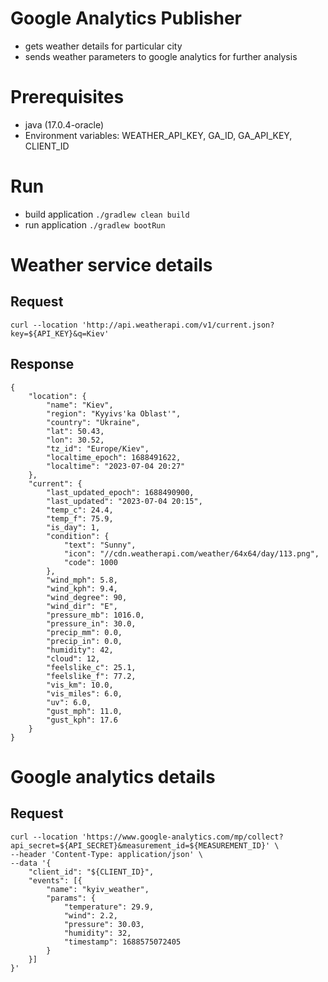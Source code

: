 # Google Analytics Publisher
- gets weather details for particular city
- sends weather parameters to google analytics for further analysis

# Prerequisites
- java (17.0.4-oracle)
- Environment variables: WEATHER_API_KEY, GA_ID, GA_API_KEY, CLIENT_ID

# Run
- build application ```./gradlew clean build```
- run application ```./gradlew bootRun```

# Weather service details

## Request
```shell
curl --location 'http://api.weatherapi.com/v1/current.json?key=${API_KEY}&q=Kiev'
```

## Response
```shell
{
    "location": {
        "name": "Kiev",
        "region": "Kyyivs'ka Oblast'",
        "country": "Ukraine",
        "lat": 50.43,
        "lon": 30.52,
        "tz_id": "Europe/Kiev",
        "localtime_epoch": 1688491622,
        "localtime": "2023-07-04 20:27"
    },
    "current": {
        "last_updated_epoch": 1688490900,
        "last_updated": "2023-07-04 20:15",
        "temp_c": 24.4,
        "temp_f": 75.9,
        "is_day": 1,
        "condition": {
            "text": "Sunny",
            "icon": "//cdn.weatherapi.com/weather/64x64/day/113.png",
            "code": 1000
        },
        "wind_mph": 5.8,
        "wind_kph": 9.4,
        "wind_degree": 90,
        "wind_dir": "E",
        "pressure_mb": 1016.0,
        "pressure_in": 30.0,
        "precip_mm": 0.0,
        "precip_in": 0.0,
        "humidity": 42,
        "cloud": 12,
        "feelslike_c": 25.1,
        "feelslike_f": 77.2,
        "vis_km": 10.0,
        "vis_miles": 6.0,
        "uv": 6.0,
        "gust_mph": 11.0,
        "gust_kph": 17.6
    }
}
```

# Google analytics details

## Request
```shell
curl --location 'https://www.google-analytics.com/mp/collect?api_secret=${API_SECRET}&measurement_id=${MEASUREMENT_ID}' \
--header 'Content-Type: application/json' \
--data '{
    "client_id": "${CLIENT_ID}",
    "events": [{
        "name": "kyiv_weather",
        "params": {
            "temperature": 29.9,
            "wind": 2.2,
            "pressure": 30.03,
            "humidity": 32,
            "timestamp": 1688575072405
        }
    }]
}'
```

